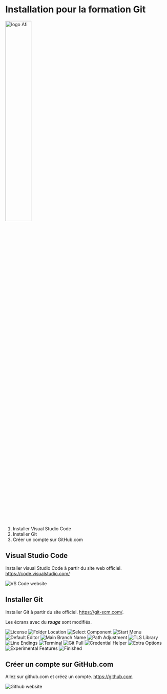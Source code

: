 # Installation pour la formation Git

<img src="img/logoAfi.svg" alt="logo Afi" width="40%" />

1. Installer Visual Studio Code
2. Installer Git
3. Créer un compte sur GitHub.com

## Visual Studio Code

Installer visual Studio Code à partir du site web officiel. https://code.visualstudio.com/

![VS Code website](img/vscode.png)

## Installer Git

Installer Git à partir du site officiel. https://git-scm.com/.

Les écrans avec du **_rouge_** sont modifiés.

![License](img/1-License.png)
![Folder Location](img/2-Folder%20Location.png)
![Select Component](img/3-Select%20Component%20(optional).png)
![Start Menu](img/4-Start%20Menu%20Folder.png)
![Default Editor](img/5-Default%20Editor.png)
![Main Branch Name](img/6-Main%20Branch%20Name.png)
![Path Adjustment](img/7-Path%20Adjustment.png)
![TLS Library](img/8-TLS%20Library.png)
![Line Endings](img/9-Line%20Endings.png)
![Terminal](img/10-Terminal.png)
![Git Pull](img/11-Git%20Pull.png)
![Credential Helper](img/12-Credential%20Helper.png)
![Extra Options](img/13-Extra%20Options.png) 
![Experimental Features](img/14-Experimental%20Features.png)
![Finished](img/15-Finished.png)


## Créer un compte sur GitHub.com

Allez sur github.com et créez un compte. https://github.com

![Github  website](img/github.png)

